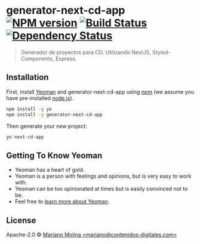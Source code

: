 # generator-next-cd-app [![NPM version][npm-image]][npm-url] [![Build Status][travis-image]][travis-url] [![Dependency Status][daviddm-image]][daviddm-url]
> Generador de proyectos para CD. Utilizando NextJS, Styled-Components, Express.

## Installation

First, install [Yeoman](http://yeoman.io) and generator-next-cd-app using [npm](https://www.npmjs.com/) (we assume you have pre-installed [node.js](https://nodejs.org/)).

```bash
npm install -g yo
npm install -g generator-next-cd-app
```

Then generate your new project:

```bash
yo next-cd-app
```

## Getting To Know Yeoman

 * Yeoman has a heart of gold.
 * Yeoman is a person with feelings and opinions, but is very easy to work with.
 * Yeoman can be too opinionated at times but is easily convinced not to be.
 * Feel free to [learn more about Yeoman](http://yeoman.io/).

## License

Apache-2.0 © [Mariano Molina &lt;mariano@contenidos-digitales.com&gt;](https://marianomolina.xyz)


[npm-image]: https://badge.fury.io/js/generator-next-cd-app.svg
[npm-url]: https://npmjs.org/package/generator-next-cd-app
[travis-image]: https://travis-ci.org/xmarianox/generator-next-cd-app.svg?branch=master
[travis-url]: https://travis-ci.org/xmarianox/generator-next-cd-app
[daviddm-image]: https://david-dm.org/xmarianox/generator-next-cd-app.svg?theme=shields.io
[daviddm-url]: https://david-dm.org/xmarianox/generator-next-cd-app
